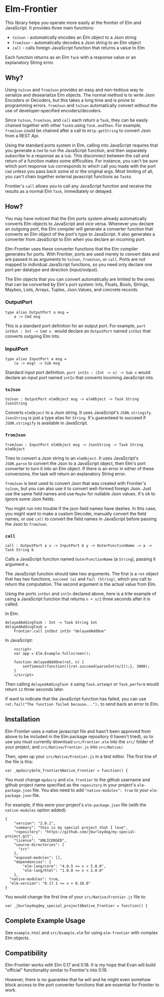 # Elm-Frontier

This library helps you operate more easily at the frontier of Elm
and JavaScript. It provides three main functions:

* `toJson` - automatically encodes an Elm object to a Json string
* `fromJson` - automatically decodes a Json string to an Elm object
* `call` - calls foreign JavaScript function that returns a value to
Elm

Each function returns as an Elm `Task` with a response value or an explanatory
String error.

## Why?

Using `toJson` and `fromJson` provides an easy and non-tedious way to
serialize and desearialize Elm objects. The normal method is to write Json
Encoders or Decoders, but this takes a long time and is prone to
programming errors. `fromJson` and `toJson` automatically convert
without the use of developer-specified encoders/decoders.

Since `toJson`, `fromJson`, and `call` each return a `Task`, they can
be easily chained together with other `Task`s using `Task.andThen`. For example,
`fromJson` could be chained after a call to `Http.getString`
to convert Json from a REST Api.

Using the standard ports system in Elm, calling into JavaScript
requires that you generate a `Cmd` to run the JavaScript
function, and then separately subscribe to a response as a `Sub`. This
disconnect between the call and return of a function makes some
difficulties. For instance, you can't be sure which port response `Sub`
corresponds to which call you made with the port `Cmd` unless you pass back
some id or the original args. Most limiting of all, you can't chain
together external javascript functions as `Task`s.

Frontier's `call` allows you to call any JavaScript function and
receive the results as a normal Elm `Task`, immediately or delayed.

## How?

You may have noticed that the Elm ports system already automatically
converts Elm objects to JavaScript and vice versa. Whenever you declare
an outgoing port, the Elm compiler will generate a converter function
that converts an Elm object of the port's type to JavaScript. It also
generates a converter from JavaScript to Elm when you declare an incoming port.

Elm-Frontier uses these converter functions that the Elm compiler
generates for ports. With Frontier, ports are used merely to convert
data and are passed in as arguments to `toJson`, `fromJson`, or
`call`. Ports are not mapped to individual JavaScript functions, so
you need only declare one port per datatype and direction
(input/output).

The Elm objects that you can convert automatically are limited to the
ones that can be converted by Elm's port system: Ints, Floats, Bools,
Strings, Maybes, Lists, Arrays, Tuples, Json.Values, and concrete records.

### OutputPort
```
type alias OutputPort a msg =
    a -> Cmd msg
```
This is a standard port definition for an output port. For example, `port intOut : Int -> Cmd x
` would declare an `OutputPort` named `intOut` that converts outgoing
Elm Ints.

### InputPort
```
type alias InputPort a msg =
    (a -> msg) -> Sub msg
```
Standard input port definition. `port intIn : (Int -> x) -> Sub x`
would declare an input port named `intIn` that converts incoming
JavaScript ints.

### `toJson`

```
toJson : OutputPort elmObject msg -> elmObject -> Task String JsonString
```

Converts `elmObject` to a Json string. It uses JavaScript's `JSON.stringify`.
`JsonString` is just a type alias for `String`. It's guaranteed to
succeed if `JSON.stringify` is available in JavaScript.


### `fromJson`

```
fromJson : InputPort elmObject msg -> JsonString -> Task String elmObject
```

Tries to convert a Json string to an `elmObject`. It uses JavaScript's
`JSON.parse` to convert the Json to a JavaScript object, then Elm's
port converter to turn it into an Elm object. If there is an error in
either of these conversions, the task will return an explanatory
String error.

`fromJson` is best used to convert Json that was created with
Frontier's `toJson`, but you can also use it to convert well-formed
foreign Json. Just use the same field names and use `Maybe` for
nullable Json values. It's ok to ignore some Json fields.

You might run into trouble if the json field names have dashes. In
this case, you might want to make a custom Decoder, manually convert
the field names, or use `call` to convert the field names in
JavaScript before passing the Json to `fromJson`.

### `call`

```
call : OutputPort a x -> InputPort b y -> OuterFunctionName -> a -> Task String b
```

Calls a JavaScript function named `OuterFunctionName` (a
`String`), passing it argument `a`.

The JavaScript function should take two arguments. The first is a
`ret` object that has two functions, `succeed (a)` and `fail
(String)`, which you call to return the computation. The second
argument is the actual value from Elm.

Using the ports `intOut` and `intIn` declared above, here is a trite
example of using a JavaScript function that returns `n + n/2` three
seconds after it is called.

In Elm:

```
delayedAddingTask : Int -> Task String Int
delayedAddingTask =
    Frontier.call intOut intIn "delayedAddOne"
```

In JavaScript:
```
    <script>
    var app = Elm.Example.fullscreen();

    function delayedAddOne(ret, n) {
        setTimeout(function(){ret.succeed(parseInt(n/2));}, 3000);
    }
    </script>
```

Then calling `delayedAddingTask 8` using `Task.attempt` or
`Task.perform` would return `12` three seconds later.

If want to indicate that the JavaScript function has failed, you can use
`ret.fail("The function failed because...");` to send back an error to
Elm.

## Installation

Elm-Frontier uses a native javascript file and hasn't been approved
from above to be included in the Elm package repository (I haven't tried),
so to use you must currently download `src/Frontier.elm` into the
`src/` folder of your project, and `src/Native/Frontier.js` into
`src/Native/`.

Then, open up your `src/Native/Frontier.js` in a test editor. The
first line of the file is this:

```
var _mpdairy$elm_frontier$Native_Frontier = function() {
```

You must change `mpdairy` and `elm_frontier` to the github username
and github project name specified as the `repository` in your
project's `elm-package.json` file. You also need to add
`"native-modules": true` to your `elm-package.json` file.

For example, if this were your project's `elm-package.json` file (with the
`native-modules` option added):

```
{
    "version": "2.0.1",
    "summary": "this is my special project that I love",
    "repository": "https://github.com/jburleydog/my-special-project.git",
    "license": "UNLICENSED",
    "source-directories": [
      "src"
    ],
    "exposed-modules": [],
    "dependencies": {
        "elm-lang/core": "4.0.5 <= v < 5.0.0",
        "elm-lang/html": "1.0.0 <= v < 2.0.0"
    },
  "native-modules": true,
  "elm-version": "0.17.1 <= v < 0.18.0"
}
```

You would change the first line of your `src/Native/Frontier.js` file
to:

```
var _jburleydog$my_special_project$Native_Frontier = function() {
```

## Complete Example Usage

See `example.html` and `src/Example.elm` for using `elm-frontier` with
complex Elm objects.

## Compatibility

Elm-Frontier works with Elm 0.17 and 0.18. It is my hope that Evan
will build "official" functionality similar to Frontier's into 0.19.

However, there is no guarantee that he will and he might even somehow
block access to the port converter functions that are essential for
Frontier to work.
